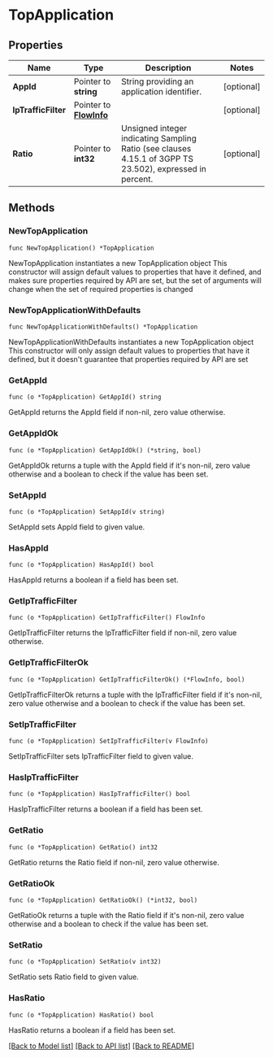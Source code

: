# TopApplication

## Properties

Name | Type | Description | Notes
------------ | ------------- | ------------- | -------------
**AppId** | Pointer to **string** | String providing an application identifier. | [optional] 
**IpTrafficFilter** | Pointer to [**FlowInfo**](FlowInfo.md) |  | [optional] 
**Ratio** | Pointer to **int32** | Unsigned integer indicating Sampling Ratio (see clauses 4.15.1 of 3GPP TS 23.502), expressed in percent.   | [optional] 

## Methods

### NewTopApplication

`func NewTopApplication() *TopApplication`

NewTopApplication instantiates a new TopApplication object
This constructor will assign default values to properties that have it defined,
and makes sure properties required by API are set, but the set of arguments
will change when the set of required properties is changed

### NewTopApplicationWithDefaults

`func NewTopApplicationWithDefaults() *TopApplication`

NewTopApplicationWithDefaults instantiates a new TopApplication object
This constructor will only assign default values to properties that have it defined,
but it doesn't guarantee that properties required by API are set

### GetAppId

`func (o *TopApplication) GetAppId() string`

GetAppId returns the AppId field if non-nil, zero value otherwise.

### GetAppIdOk

`func (o *TopApplication) GetAppIdOk() (*string, bool)`

GetAppIdOk returns a tuple with the AppId field if it's non-nil, zero value otherwise
and a boolean to check if the value has been set.

### SetAppId

`func (o *TopApplication) SetAppId(v string)`

SetAppId sets AppId field to given value.

### HasAppId

`func (o *TopApplication) HasAppId() bool`

HasAppId returns a boolean if a field has been set.

### GetIpTrafficFilter

`func (o *TopApplication) GetIpTrafficFilter() FlowInfo`

GetIpTrafficFilter returns the IpTrafficFilter field if non-nil, zero value otherwise.

### GetIpTrafficFilterOk

`func (o *TopApplication) GetIpTrafficFilterOk() (*FlowInfo, bool)`

GetIpTrafficFilterOk returns a tuple with the IpTrafficFilter field if it's non-nil, zero value otherwise
and a boolean to check if the value has been set.

### SetIpTrafficFilter

`func (o *TopApplication) SetIpTrafficFilter(v FlowInfo)`

SetIpTrafficFilter sets IpTrafficFilter field to given value.

### HasIpTrafficFilter

`func (o *TopApplication) HasIpTrafficFilter() bool`

HasIpTrafficFilter returns a boolean if a field has been set.

### GetRatio

`func (o *TopApplication) GetRatio() int32`

GetRatio returns the Ratio field if non-nil, zero value otherwise.

### GetRatioOk

`func (o *TopApplication) GetRatioOk() (*int32, bool)`

GetRatioOk returns a tuple with the Ratio field if it's non-nil, zero value otherwise
and a boolean to check if the value has been set.

### SetRatio

`func (o *TopApplication) SetRatio(v int32)`

SetRatio sets Ratio field to given value.

### HasRatio

`func (o *TopApplication) HasRatio() bool`

HasRatio returns a boolean if a field has been set.


[[Back to Model list]](../README.md#documentation-for-models) [[Back to API list]](../README.md#documentation-for-api-endpoints) [[Back to README]](../README.md)


